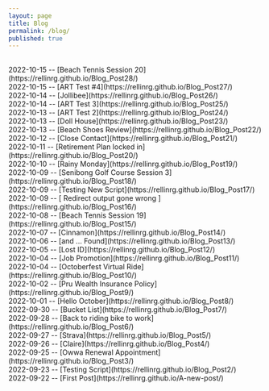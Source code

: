 ```yaml
---
layout: page
title: Blog
permalink: /blog/
published: true
---
```

<br>
2022-10-15 -- [Beach Tennis Session 20](https://rellinrg.github.io/Blog_Post28/)
<br>
2022-10-15 -- [ART Test #4](https://rellinrg.github.io/Blog_Post27/)
<br>
2022-10-14 -- [Jollibee](https://rellinrg.github.io/Blog_Post26/)
<br>
2022-10-14 -- [ART Test 3](https://rellinrg.github.io/Blog_Post25/)
<br>
2022-10-13 -- [ART Test 2](https://rellinrg.github.io/Blog_Post24/)
<br>
2022-10-13 -- [Doll House](https://rellinrg.github.io/Blog_Post23/)
<br>
2022-10-13 -- [Beach Shoes Review](https://rellinrg.github.io/Blog_Post22/)
<br>
2022-10-12 -- [Close Contact](https://rellinrg.github.io/Blog_Post21/)
<br>
2022-10-11 -- [Retirement Plan locked in](https://rellinrg.github.io/Blog_Post20/)
<br>
2022-10-10 -- [Rainy Monday](https://rellinrg.github.io/Blog_Post19/)
<br>
2022-10-09 -- [Senibong Golf Course Session 3](https://rellinrg.github.io/Blog_Post18/)
<br>
2022-10-09 -- [Testing New Script](https://rellinrg.github.io/Blog_Post17/)
<br>
2022-10-09 -- [ Redirect output gone wrong ](https://rellinrg.github.io/Blog_Post16/)
<br>
2022-10-08 -- [Beach Tennis Session 19](https://rellinrg.github.io/Blog_Post15/)
<br>
2022-10-07 -- [Cinnamon](https://rellinrg.github.io/Blog_Post14/)
<br>
2022-10-06 -- [and ... Found](https://rellinrg.github.io/Blog_Post13/)
<br>
2022-10-05 -- [Lost ID](https://rellinrg.github.io/Blog_Post12/)
<br>
2022-10-04 -- [Job Promotion](https://rellinrg.github.io/Blog_Post11/)
<br>
2022-10-04 -- [Octoberfest Virtual Ride](https://rellinrg.github.io/Blog_Post10/)
<br>
2022-10-02 -- [Pru Wealth Insurance Policy](https://rellinrg.github.io/Blog_Post9/)
<br>
2022-10-01 -- [Hello October](https://rellinrg.github.io/Blog_Post8/)
<br>
2022-09-30 -- [Bucket List](https://rellinrg.github.io/Blog_Post7/)
<br>
2022-09-28 -- [Back to riding bike to work](https://rellinrg.github.io/Blog_Post6/)
<br>
2022-09-27 -- [Strava](https://rellinrg.github.io/Blog_Post5/)
<br>
2022-09-26 -- [Claire](https://rellinrg.github.io/Blog_Post4/)
<br>
2022-09-25 -- [Owwa Renewal Appointment](https://rellinrg.github.io/Blog_Post3/)
<br>
2022-09-23 -- [Testing Script](https://rellinrg.github.io/Blog_Post2/)
<br>
2022-09-22 -- [First Post](https://rellinrg.github.io/A-new-post/)
<br>





